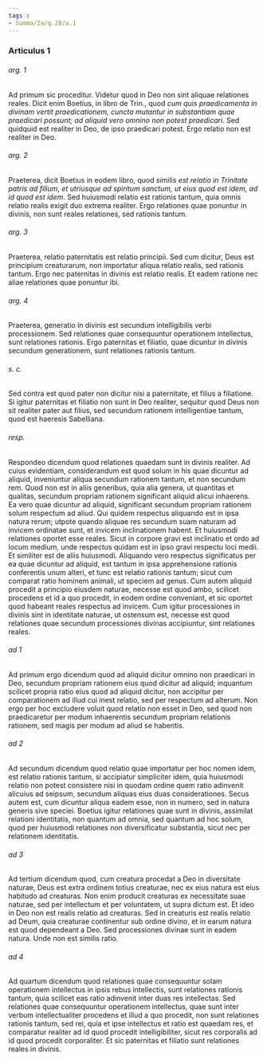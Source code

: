```yaml
---
tags : 
- Summa/Ia/q.28/a.1
---
```


### Articulus 1

###### arg. 1
Ad primum sic proceditur. Videtur quod in Deo non sint aliquae relationes reales. Dicit enim Boetius, in libro de Trin., quod *cum quis praedicamenta in divinam vertit praedicationem, cuncta mutantur in substantiam quae praedicari possunt; ad aliquid vero omnino non potest praedicari*. Sed quidquid est realiter in Deo, de ipso praedicari potest. Ergo relatio non est realiter in Deo.

###### arg. 2
Praeterea, dicit Boetius in eodem libro, quod *similis est relatio in Trinitate patris ad filium, et utriusque ad spiritum sanctum, ut eius quod est idem, ad id quod est idem*. Sed huiusmodi relatio est rationis tantum, quia omnis relatio realis exigit duo extrema realiter. Ergo relationes quae ponuntur in divinis, non sunt reales relationes, sed rationis tantum.

###### arg. 3
Praeterea, relatio paternitatis est relatio principii. Sed cum dicitur, Deus est principium creaturarum, non importatur aliqua relatio realis, sed rationis tantum. Ergo nec paternitas in divinis est relatio realis. Et eadem ratione nec aliae relationes quae ponuntur ibi.

###### arg. 4
Praeterea, generatio in divinis est secundum intelligibilis verbi processionem. Sed relationes quae consequuntur operationem intellectus, sunt relationes rationis. Ergo paternitas et filiatio, quae dicuntur in divinis secundum generationem, sunt relationes rationis tantum.

###### s. c.
Sed contra est quod pater non dicitur nisi a paternitate, et filius a filiatione. Si igitur paternitas et filiatio non sunt in Deo realiter, sequitur quod Deus non sit realiter pater aut filius, sed secundum rationem intelligentiae tantum, quod est haeresis Sabelliana.

###### resp.
Respondeo dicendum quod relationes quaedam sunt in divinis realiter. Ad cuius evidentiam, considerandum est quod solum in his quae dicuntur ad aliquid, inveniuntur aliqua secundum rationem tantum, et non secundum rem. Quod non est in aliis generibus, quia alia genera, ut quantitas et qualitas, secundum propriam rationem significant aliquid alicui inhaerens. Ea vero quae dicuntur ad aliquid, significant secundum propriam rationem solum respectum ad aliud. Qui quidem respectus aliquando est in ipsa natura rerum; utpote quando aliquae res secundum suam naturam ad invicem ordinatae sunt, et invicem inclinationem habent. Et huiusmodi relationes oportet esse reales. Sicut in corpore gravi est inclinatio et ordo ad locum medium, unde respectus quidam est in ipso gravi respectu loci medii. Et similiter est de aliis huiusmodi. Aliquando vero respectus significatus per ea quae dicuntur ad aliquid, est tantum in ipsa apprehensione rationis conferentis unum alteri, et tunc est relatio rationis tantum; sicut cum comparat ratio hominem animali, ut speciem ad genus. Cum autem aliquid procedit a principio eiusdem naturae, necesse est quod ambo, scilicet procedens et id a quo procedit, in eodem ordine conveniant, et sic oportet quod habeant reales respectus ad invicem. Cum igitur processiones in divinis sint in identitate naturae, ut ostensum est, necesse est quod relationes quae secundum processiones divinas accipiuntur, sint relationes reales.

###### ad 1
Ad primum ergo dicendum quod ad aliquid dicitur omnino non praedicari in Deo, secundum propriam rationem eius quod dicitur ad aliquid; inquantum scilicet propria ratio eius quod ad aliquid dicitur, non accipitur per comparationem ad illud cui inest relatio, sed per respectum ad alterum. Non ergo per hoc excludere voluit quod relatio non esset in Deo, sed quod non praedicaretur per modum inhaerentis secundum propriam relationis rationem, sed magis per modum ad aliud se habentis.

###### ad 2
Ad secundum dicendum quod relatio quae importatur per hoc nomen idem, est relatio rationis tantum, si accipiatur simpliciter idem, quia huiusmodi relatio non potest consistere nisi in quodam ordine quem ratio adinvenit alicuius ad seipsum, secundum aliquas eius duas considerationes. Secus autem est, cum dicuntur aliqua eadem esse, non in numero, sed in natura generis sive speciei. Boetius igitur relationes quae sunt in divinis, assimilat relationi identitatis, non quantum ad omnia, sed quantum ad hoc solum, quod per huiusmodi relationes non diversificatur substantia, sicut nec per relationem identitatis.

###### ad 3
Ad tertium dicendum quod, cum creatura procedat a Deo in diversitate naturae, Deus est extra ordinem totius creaturae, nec ex eius natura est eius habitudo ad creaturas. Non enim producit creaturas ex necessitate suae naturae, sed per intellectum et per voluntatem, ut supra dictum est. Et ideo in Deo non est realis relatio ad creaturas. Sed in creaturis est realis relatio ad Deum, quia creaturae continentur sub ordine divino, et in earum natura est quod dependeant a Deo. Sed processiones divinae sunt in eadem natura. Unde non est similis ratio.

###### ad 4
Ad quartum dicendum quod relationes quae consequuntur solam operationem intellectus in ipsis rebus intellectis, sunt relationes rationis tantum, quia scilicet eas ratio adinvenit inter duas res intellectas. Sed relationes quae consequuntur operationem intellectus, quae sunt inter verbum intellectualiter procedens et illud a quo procedit, non sunt relationes rationis tantum, sed rei, quia et ipse intellectus et ratio est quaedam res, et comparatur realiter ad id quod procedit intelligibiliter, sicut res corporalis ad id quod procedit corporaliter. Et sic paternitas et filiatio sunt relationes reales in divinis.

